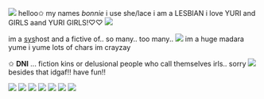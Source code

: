![](https://files.catbox.moe/f16ri7.gif) helloo✩ my names *bonnie* i use she/lace i am a LESBIAN i love YURI and GIRLS aand YURI GIRLS!♡♡ ![](https://files.catbox.moe/f16ri7.gif)

im a [sys](https://rentry.co/plantera)host and a fictive of.. so many.. too many.. ![](https://files.catbox.moe/iu0nmh.gif) im a huge madara yume i yume lots of chars im crayzay
![]()

✩ **DNI** ... fiction kins or delusional people who call themselves irls.. sorry ![](https://files.catbox.moe/np1u1e.gif) besides that idgaf!! have fun!!

![](https://files.catbox.moe/0q33rr.gif) ![](https://files.catbox.moe/g5pd4h.png) ![](https://files.catbox.moe/j4l52v.png) ![](https://files.catbox.moe/eshyfz.gif) ![](https://files.catbox.moe/2493ha.png) ![](https://files.catbox.moe/z58cwk.jpg) ![](https://files.catbox.moe/kh2wbe.gif)
